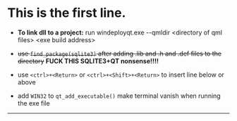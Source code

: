 # This is the first line.

*  **To link dll to a project:** run windeployqt.exe --qmldir &lt;directory of qml files&gt; &lt;exe build address&gt;

- ~~use `find_package(sqlite3)` after adding .lib and .h and .def files to the directory~~ **FUCK THIS SQLITE3+QT nonsense!!!!**

- use `<ctrl>+<Return>` or ‍‍‍‍`<ctrl>+<Shift>+<Return>` to insert line below or above

- add `WIN32` to `qt_add_executable()` make terminal vanish when running the exe file

---
